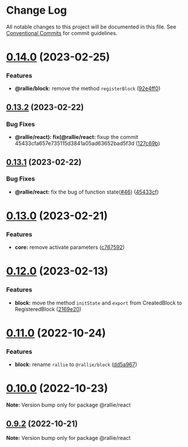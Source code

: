 # Change Log

All notable changes to this project will be documented in this file.
See [Conventional Commits](https://conventionalcommits.org) for commit guidelines.

# [0.14.0](https://github.com/ralliejs/rallie/compare/v0.13.2...v0.14.0) (2023-02-25)

### Features

- **@rallie/block:** remove the method `registerBlock` ([92e4ff0](https://github.com/ralliejs/rallie/commit/92e4ff0147e26508dfbe7a59948476111f131e0e))

## [0.13.2](https://github.com/ralliejs/rallie/compare/v0.13.1...v0.13.2) (2023-02-22)

### Bug Fixes

- **@rallie/react): fix(@rallie/react:** fixup the commit 45433cfa657e735115d3841a05ad63652bad5f3d ([127c69b](https://github.com/ralliejs/rallie/commit/127c69b135f52c7552dceac5bdcd602f182660c9))

## [0.13.1](https://github.com/ralliejs/rallie/compare/v0.13.0...v0.13.1) (2023-02-22)

### Bug Fixes

- **@rallie/react:** fix the bug of function state([#46](https://github.com/ralliejs/rallie/issues/46)) ([45433cf](https://github.com/ralliejs/rallie/commit/45433cfa657e735115d3841a05ad63652bad5f3d))

# [0.13.0](https://github.com/ralliejs/rallie/compare/v0.12.0...v0.13.0) (2023-02-21)

### Features

- **core:** remove activate parameters ([c767592](https://github.com/ralliejs/rallie/commit/c767592e1cc062be2b29cd20abe9a92bf3f474ab))

# [0.12.0](https://github.com/ralliejs/rallie/compare/v0.11.0...v0.12.0) (2023-02-13)

### Features

- **block:** move the method `initState` and `export` from CreatedBlock to RegisteredBlock ([2169e20](https://github.com/ralliejs/rallie/commit/2169e2017304b47bffdb7a1982f9e31aaac17d6e))

# [0.11.0](https://github.com/ralliejs/rallie/compare/v0.10.0...v0.11.0) (2022-10-24)

### Features

- **block:** rename `rallie` to `@rallie/block` ([dd5a967](https://github.com/ralliejs/rallie/commit/dd5a967726992866df60df5cbf213520ccdda847))

# [0.10.0](https://github.com/ralliejs/rallie/compare/v0.9.2...v0.10.0) (2022-10-23)

**Note:** Version bump only for package @rallie/react

## [0.9.2](https://github.com/ralliejs/rallie/compare/v0.9.1...v0.9.2) (2022-10-21)

**Note:** Version bump only for package @rallie/react
